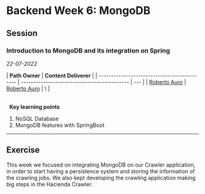 # Backend Week 6: MongoDB

## Session

### Introduction to MongoDB and its integration on Spring

_22-07-2022_

<!-- (Do not change the line below!!!) -->

| **Path Owner**                               | **Content Deliverer**                        |
| -------------------------------------------- | -------------------------------------------- | --- |
| [Roberto Auro](https://github.com/robertoaz) | [Roberto Auro](https://github.com/robertoaz) | \   |

\
&nbsp; <!-- (Do not change this and above line PLEASE!!!) -->
**Key learning points** <!-- (Do not change this line!!!) -->

1. NoSQL Database
2. MongoDB features with SpringBoot

---

## Exercise

This week we focused on integrating MongoDB on our Crawler application, in order to start having a persistence system and storing the information of the crawling jobs. We also kept developing the crawling application making big steps in the Hacienda Crawler.

<Statement>
